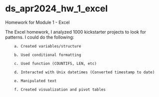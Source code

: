 # ds_apr2024_hw_1_excel
Homework for Module 1 - Excel

The Excel homework,  I analyzed 1000 kickstarter projects to look for patterns. I could do the following:

        a. Created variables/structure

        b. Used conditional formatting 

        c. Used function (COUNTIFS, LEN, etc)

        d. Interacted with Unix datetimes (Converted timestamp to date)

        e. Manipulated text
        
        f. Created visualization and pivot tables
  